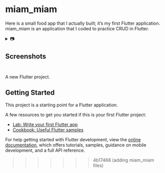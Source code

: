 # miam_miam
Here is a small food app that I actually built; it’s my first Flutter application. miam_miam is an application that I coded to practice CRUD in Flutter.

<details>
<summary>📷 <h2>Screenshots<h2/></summary>

![](lib/screenshots/login.png)
![](lib/screenshots/foodpage.png)
![](lib/screenshots/add.png)
![](lib/screenshots/editfood.png)

</details>

A new Flutter project.

## Getting Started

This project is a starting point for a Flutter application.

A few resources to get you started if this is your first Flutter project:

- [Lab: Write your first Flutter app](https://docs.flutter.dev/get-started/codelab)
- [Cookbook: Useful Flutter samples](https://docs.flutter.dev/cookbook)

For help getting started with Flutter development, view the
[online documentation](https://docs.flutter.dev/), which offers tutorials,
samples, guidance on mobile development, and a full API reference.
>>>>>>> 4b17468 (adding miam_miam files)

